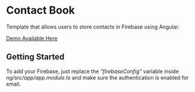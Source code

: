 # Contact Book

Template that allows users to store contacts in Firebase using Angular.

[Demo Available Here](https://jadeallencook.github.io/Contact-Book/dist/)

## Getting Started

To add your Firebase, just replace the *"firebaseConfig"* variable inside *ng/src/app/app.module.ts* and make sure the authentication is enabled for email.